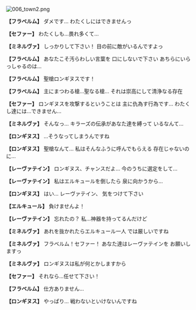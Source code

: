 
![006_town2.png](../images/backgrounds/006_town2.png)

**【フラベルム】**
ダメです…
わたくしにはできませんっ

**【セファー】**
わたくしも…畏れ多くて…

**【ミネルヴァ】**
しっかりして下さい！
目の前に敵がいるんですよっ

**【フラベルム】**
あなたこそ汚らわしい言葉を
口にしないで下さい
あちらにいらっしゃるのは…

**【フラベルム】**
聖槍ロンギヌスです！

**【フラベルム】**
主にまつわる槍…聖なる槍…
それは崇高にして清浄なる存在

**【セファー】**
ロンギヌスを攻撃するということは
主に仇為す行為です…
わたくし達には…できません…

**【ミネルヴァ】**
そんなっ…
キラーズの伝承があなた達を縛って
いるなんて…

**【ロンギヌス】**
…そうなってしまうんですね

**【ロンギヌス】**
聖槍なんて…
私はそんなふうに呼んでもらえる
存在じゃないのに…

**【レーヴァテイン】**
ロンギヌス、チャンスだよ…
今のうちに選定をして…

**【レーヴァテイン】**
私はエルキュールを倒したら
泉に向かうから…

**【ロンギヌス】**
はい…
レーヴァテイン、
気をつけて下さい

**【エルキュール】**
負けませんよ！

**【レーヴァテイン】**
忘れたの？
私…神器を持ってるんだけど

**【ミネルヴァ】**
あれを抜かれたらエルキュール一人
では厳しいですね

**【ミネルヴァ】**
フラベルム！セファー！
あなた達はレーヴァテインを
お願いしますっ

**【ミネルヴァ】**
ロンギヌスは私が何とかしますから

**【セファー】**
それなら…任せて下さい！

**【フラベルム】**
仕方ありません…

**【ロンギヌス】**
やっぱり…
戦わないといけないんですね